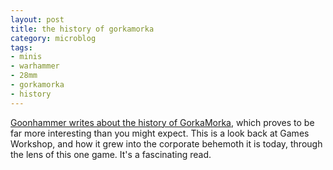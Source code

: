 ```yaml
---
layout: post
title: the history of gorkamorka
category: microblog
tags:
- minis
- warhammer
- 28mm
- gorkamorka
- history
---
```


[Goonhammer writes about the history of GorkaMorka][1], which proves to be far more interesting than you might expect. This is a look back at Games Workshop, and how it grew into the corporate behemoth it is today, through the lens of this one game. It's a fascinating read.

[1]: https://www.goonhammer.com/what-happened-to-gorkamorka-part-one-gorkers-and-morkers/
